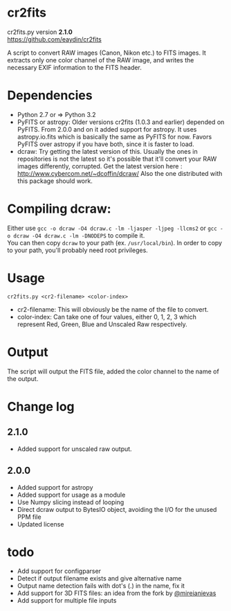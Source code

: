 cr2fits
=======

cr2fits.py version **2.1.0**  
https://github.com/eaydin/cr2fits

A script to convert RAW images (Canon, Nikon etc.) to FITS images. It extracts only one color channel of the RAW image, and writes the necessary EXIF information to the FITS header.

# Dependencies

- Python 2.7 or => Python 3.2
- PyFITS or astropy: Older versions cr2fits (1.0.3 and earlier) depended on PyFITS. From 2.0.0 and on it added support for astropy. It uses astropy.io.fits which is basically the same as PyFITS for now. Favors PyFITS over astropy if you have both, since it is faster to load.
- dcraw: Try getting the latest version of this. Usually the ones in repositories is not the latest so it's possible that it'll convert your RAW images differently, corrupted. Get the latest version here : http://www.cybercom.net/~dcoffin/dcraw/ Also the one distributed with this package should work.

# Compiling dcraw:

Either use `gcc -o dcraw -O4 dcraw.c -lm -ljasper -ljpeg -llcms2` or `gcc -o dcraw -O4 dcraw.c -lm -DNODEPS` to compile it.  
You can then copy `dcraw` to your path (ex. `/usr/local/bin`). In order to copy to your path, you'll probably need root privileges.

# Usage

`cr2fits.py <cr2-filename> <color-index>`

- cr2-filename: This will obviously be the name of the file to convert.
- color-index: Can take one of four values, either 0, 1, 2, 3 which represent Red, Green, Blue and Unscaled Raw respectively.

# Output

The script will output the FITS file, added the color channel to the name of the output.

# Change log

## 2.1.0
- Added support for unscaled raw output.

## 2.0.0
- Added support for astropy
- Added support for usage as a module
- Use Numpy slicing instead of looping
- Direct dcraw output to BytesIO object, avoiding the I/O for the unused PPM file
- Updated license

# todo
- Add support for configparser
- Detect if output filename exists and give alternative name
- Output name detection fails with dot's (.) in the name, fix it
- Add support for 3D FITS files: an idea from the fork by [@mireianievas](https://github.com/mireianievas)
- Add support for multiple file inputs
